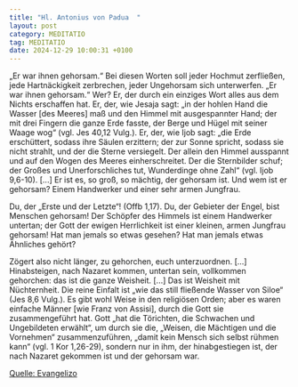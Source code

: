 ```yaml
---
title: "Hl. Antonius von Padua  "
layout: post
category: MEDITATIO
tag: MEDITATIO
date: 2024-12-29 10:00:31 +0100
---
```

„Er war ihnen gehorsam.“ Bei diesen Worten soll jeder Hochmut zerfließen, jede Hartnäckigkeit zerbrechen, jeder Ungehorsam sich unterwerfen. „Er war ihnen gehorsam.“ Wer? Er, der durch ein einziges Wort alles aus dem Nichts erschaffen hat. Er, der, wie Jesaja sagt: „in der hohlen Hand die Wasser [des Meeres] maß und den Himmel mit ausgespannter Hand; der mit drei Fingern die ganze Erde fasste, der Berge und Hügel mit seiner Waage wog“ (vgl.<!--more--> Jes 40,12 Vulg.). Er, der, wie Ijob sagt: „die Erde erschüttert, sodass ihre Säulen erzittern; der zur Sonne spricht, sodass sie nicht strahlt, und der die Sterne versiegelt. Der allein den Himmel ausspannt und auf den Wogen des Meeres einherschreitet. Der die Sternbilder schuf; der Großes und Unerforschliches tut, Wunderdinge ohne Zahl“ (vgl. Ijob 9,6-10). [...] Er ist es, so groß, so mächtig, der gehorsam ist. Und wem ist er gehorsam? Einem Handwerker und einer sehr armen Jungfrau.
 
Du, der „Erste und der Letzte“! (Offb 1,17). Du, der Gebieter der Engel, bist Menschen gehorsam! Der Schöpfer des Himmels ist einem Handwerker untertan; der Gott der ewigen Herrlichkeit ist einer kleinen, armen Jungfrau gehorsam! Hat man jemals so etwas gesehen? Hat man jemals etwas Ähnliches gehört?
 
Zögert also nicht länger, zu gehorchen, euch unterzuordnen. [...] Hinabsteigen, nach Nazaret kommen, untertan sein, vollkommen gehorchen: das ist die ganze Weisheit. [...] Das ist Weisheit mit Nüchternheit. Die reine Einfalt ist „wie das still fließende Wasser von Siloe“ (Jes 8,6 Vulg.). Es gibt wohl Weise in den religiösen Orden; aber es waren einfache Männer [wie Franz von Assisi], durch die Gott sie zusammengeführt hat. Gott „hat die Törichten, die Schwachen und Ungebildeten erwählt“, um durch sie die, „Weisen, die Mächtigen und die Vornehmen“ zusammenzuführen, „damit kein Mensch sich selbst rühmen kann“ (vgl. 1 Kor 1,26-29), sondern nur in ihm, der hinabgestiegen ist, der nach Nazaret gekommen ist und der gehorsam war.

[Quelle: Evangelizo](https://evangeliumtagfuertag.org/DE/gospel)